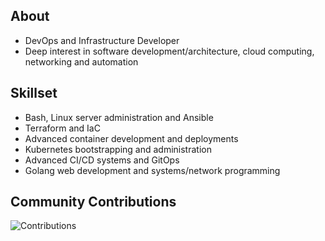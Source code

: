 ## About
- DevOps and Infrastructure Developer
- Deep interest in software development/architecture, cloud computing, networking and automation

## Skillset
- Bash, Linux server administration and Ansible
- Terraform and IaC
- Advanced container development and deployments
- Kubernetes bootstrapping and administration
- Advanced CI/CD systems and GitOps
- Golang web development and systems/network programming

## Community Contributions
![Contributions](https://github-readme-stats.vercel.app/api?username=adegoodyer&show_icons=true&hide_title=true)

